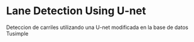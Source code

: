 # Lane Detection Using U-net
Deteccion de carriles utilizando una U-net modificada en la base de datos Tusimple
